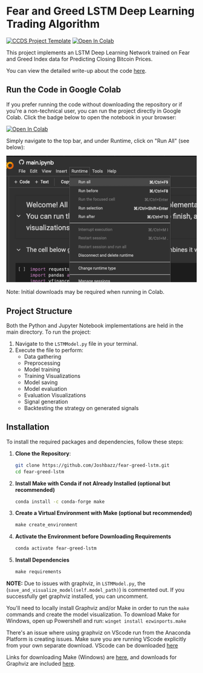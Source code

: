 # Fear and Greed LSTM Deep Learning Trading Algorithm

[![CCDS Project Template](https://img.shields.io/badge/CCDS-Project%20template-328F97?logo=cookiecutter)](https://cookiecutter-data-science.drivendata.org/) [![Open In Colab](https://colab.research.google.com/assets/colab-badge.svg)](https://colab.research.google.com/github/Joshbazz/fear-greed-lstm/blob/master/main.ipynb)

This project implements an LSTM Deep Learning Network trained on Fear and Greed Index data for Predicting Closing Bitcoin Prices.

You can view the detailed write-up about the code [here]().

## Run the Code in Google Colab

If you prefer running the code without downloading the repository or if you're a non-technical user, you can run the project directly in Google Colab. Click the badge below to open the notebook in your browser:

[![Open In Colab](https://colab.research.google.com/assets/colab-badge.svg)](https://colab.research.google.com/github/Joshbazz/fear-greed-lstm/blob/master/main.ipynb)

Simply navigate to the top bar, and under Runtime, click on "Run All" (see below):

![Run All in Colab](references/image.png)

Note: Initial downloads may be required when running in Colab.

## Project Structure

Both the Python and Jupyter Notebook implementations are held in the main directory. To run the project:
1. Navigate to the `LSTMModel.py` file in your terminal.
2. Execute the file to perform:
   - Data gathering
   - Preprocessing
   - Model training
   - Training Visualizations
   - Model saving
   - Model evaluation
   - Evaluation Visualizations
   - Signal generation
   - Backtesting the strategy on generated signals

## Installation

To install the required packages and dependencies, follow these steps:

1. **Clone the Repository**:
   
   ```bash
   git clone https://github.com/Joshbazz/fear-greed-lstm.git
   cd fear-greed-lstm

3. **Install Make with Conda if not Already Installed (optional but recommended)**
   ```bash
   conda install -c conda-forge make

2. **Create a Virtual Environment with Make (optional but recommended)**
   ```makefile
   make create_environment

3. **Activate the Environment before Downloading Requirements**
   ```bash
   conda activate fear-greed-lstm

4. **Install Dependencies**
   ```makefile
   make requirements

**NOTE:** 
Due to issues with graphviz, in `LSTMModel.py`, the (`save_and_visualize_model(self.model_path)`) is commented out. If you successfully get graphviz installed, you can uncomment.

You'll need to locally install Graphviz and/or Make in order to run the `make` commands and create the model visualization. To download Make for Windows, open up Powershell and run: `winget install ezwinports.make` 

There's an issue where using graphviz on VScode run from the Anaconda Platform is creating issues. Make sure you are running VScode explicitly from your own separate download. VScode can be downloaded [here](https://code.visualstudio.com)

Links for downloading Make (Windows) are [here](https://gnuwin32.sourceforge.net/packages/make.htm), and downloads for Graphviz are included [here](https://graphviz.org).




